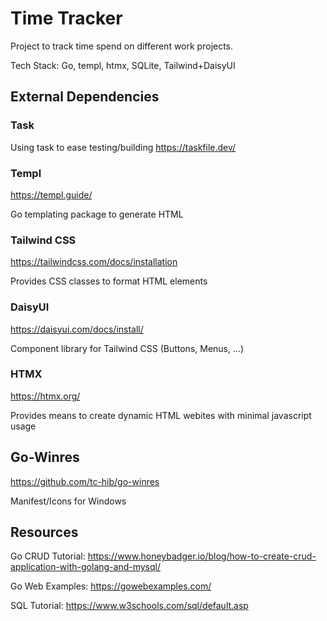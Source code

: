 
# Time Tracker

Project to track time spend on different work projects.

Tech Stack: Go, templ, htmx, SQLite, Tailwind+DaisyUI

## External Dependencies

### Task

Using task to ease testing/building
https://taskfile.dev/

### Templ

https://templ.guide/

Go templating package to generate HTML

### Tailwind CSS

https://tailwindcss.com/docs/installation

Provides CSS classes to format HTML elements

### DaisyUI

https://daisyui.com/docs/install/

Component library for Tailwind CSS (Buttons, Menus, ...)

### HTMX

https://htmx.org/

Provides means to create dynamic HTML webites with minimal javascript usage

## Go-Winres

https://github.com/tc-hib/go-winres

Manifest/Icons for Windows

## Resources

Go CRUD Tutorial:
https://www.honeybadger.io/blog/how-to-create-crud-application-with-golang-and-mysql/

Go Web Examples:
https://gowebexamples.com/

SQL Tutorial:
https://www.w3schools.com/sql/default.asp
